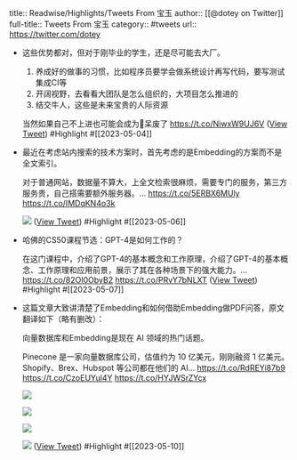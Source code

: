 title:: Readwise/Highlights/Tweets From 宝玉
author:: [[@dotey on Twitter]]
full-title:: Tweets From 宝玉
category:: #tweets
url:: https://twitter.com/dotey

- 这些优势都对，但对于刚毕业的学生，还是尽可能去大厂。
  1. 养成好的做事的习惯，比如程序员要学会做系统设计再写代码，要写测试集成CI等
  2. 开阔视野，去看看大团队是怎么组织的，大项目怎么推进的
  3. 结交牛人，这些是未来宝贵的人际资源
  
  当然如果自己不上进也可能会成为🔩呆废了 https://t.co/NiwxW9UJ6V ([View Tweet](https://twitter.com/dotey/status/1642923593293070336)) #Highlight #[[2023-05-04]]
- 最近在考虑站内搜索的技术方案时，首先考虑的是Embedding的方案而不是全文索引。
  
  对于普通网站，数据量不算大，上全文检索很麻烦，需要专门的服务，第三方服务贵，自己搭需要额外服务器。… https://t.co/5ERBX6MUly https://t.co/IMDqKN4o3k
  
  ![](https://pbs.twimg.com/media/FvYcdRbWYAAccpt.png) ([View Tweet](https://twitter.com/dotey/status/1654541499722260482)) #Highlight #[[2023-05-06]]
- 哈佛的CS50课程节选：GPT-4是如何工作的？
  
  在这门课程中，介绍了GPT-4的基本概念和工作原理，介绍了GPT-4的基本概念、工作原理和应用前景，展示了其在各种场景下的强大能力。… https://t.co/82OI0ObyB2 https://t.co/PRvY7bNLXT ([View Tweet](https://twitter.com/dotey/status/1655081670234501120)) #Highlight #[[2023-05-07]]
- 这篇文章大致讲清楚了Embedding和如何借助Embedding做PDF问答，原文翻译如下（略有删改）：
  
  向量数据库和Embedding是现在 AI 领域的热门话题。
  
  Pinecone 是一家向量数据库公司，估值约为 10 亿美元，刚刚融资 1 亿美元。Shopify、Brex、Hubspot 等公司都在他们的 AI… https://t.co/RdREYi87b9 https://t.co/CzoEUYul4Y https://t.co/HYJWSrZYcx
  
  ![](https://pbs.twimg.com/media/Fvp0qCIX0AEMTXI.jpg)
  
  ![](https://pbs.twimg.com/media/Fvp0qCEXgAA6bnU.jpg)
  
  ![](https://pbs.twimg.com/media/Fvp0qCDWAAYFDU3.png)
  
  ![](https://pbs.twimg.com/media/Fvp0qCFWAAEyNWO.jpg) ([View Tweet](https://twitter.com/dotey/status/1655764420675399681)) #Highlight #[[2023-05-10]]